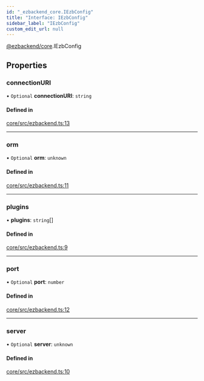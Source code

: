 ```yaml
---
id: "_ezbackend_core.IEzbConfig"
title: "Interface: IEzbConfig"
sidebar_label: "IEzbConfig"
custom_edit_url: null
---
```


[@ezbackend/core](../modules/_ezbackend_core).IEzbConfig

## Properties

### connectionURI

• `Optional` **connectionURI**: `string`

#### Defined in

[core/src/ezbackend.ts:13](https://github.com/kapydev/ezbackend/blob/d8ca14a/packages/core/src/ezbackend.ts#L13)

___

### orm

• `Optional` **orm**: `unknown`

#### Defined in

[core/src/ezbackend.ts:11](https://github.com/kapydev/ezbackend/blob/d8ca14a/packages/core/src/ezbackend.ts#L11)

___

### plugins

• **plugins**: `string`[]

#### Defined in

[core/src/ezbackend.ts:9](https://github.com/kapydev/ezbackend/blob/d8ca14a/packages/core/src/ezbackend.ts#L9)

___

### port

• `Optional` **port**: `number`

#### Defined in

[core/src/ezbackend.ts:12](https://github.com/kapydev/ezbackend/blob/d8ca14a/packages/core/src/ezbackend.ts#L12)

___

### server

• `Optional` **server**: `unknown`

#### Defined in

[core/src/ezbackend.ts:10](https://github.com/kapydev/ezbackend/blob/d8ca14a/packages/core/src/ezbackend.ts#L10)

